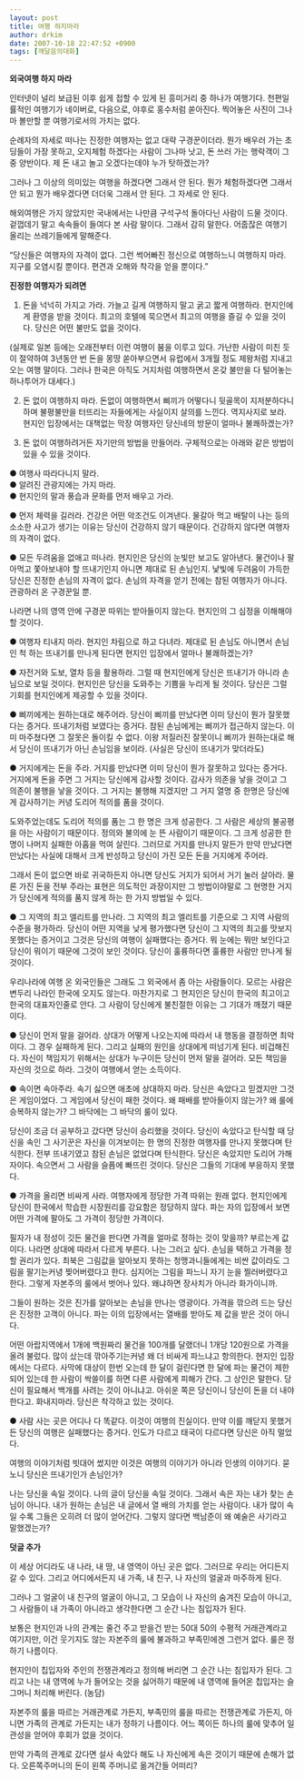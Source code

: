 ```yaml
---
layout: post
title: 여행 하지마라
author: drkim
date: 2007-10-18 22:47:52 +0900
tags: [깨달음의대화]
---
```

**외국여행 하지 마라**

인터넷이 널리 보급된 이후 쉽게 접할 수 있게 된 흥미거리 중 하나가 여행기다. 천편일률적인 여행기가 네이버로, 다음으로, 야후로 홍수처럼 쏟아진다. 찍어놓은 사진이 그나마 볼만할 뿐 여행기로서의 가치는 없다. 

순례자의 자세로 떠나는 진정한 여행자는 없고 대략 구경꾼이더라. 뭔가 배우러 가는 초딩들이 가장 못하고, 오지체험 하겠다는 사람이 그나마 낫고, 돈 쓰러 가는 행락객이 그 중 양반이다. 제 돈 내고 놀고 오겠다는데야 누가 탓하겠는가? 

그러나 그 이상의 의미있는 여행을 하겠다면 그래서 안 된다. 뭔가 체험하겠다면 그래서 안 되고 뭔가 배우겠다면 더더욱 그래서 안 된다. 그 자세로 안 된다. 

해외여행은 가지 않았지만 국내에서는 나만큼 구석구석 돌아다닌 사람이 드물 것이다. 겉껍데기 말고 속속들이 들여다 본 사람 말이다. 그래서 감히 말한다. 어줍잖은 여행기 올리는 쓰레기들에게 말해준다. 

“당신들은 여행자의 자격이 없다. 그런 썩어빠진 정신으로 여행하느니 여행하지 마라. 지구를 오염시킬 뿐이다. 편견과 오해와 착각을 얻을 뿐이다.”

**진정한 여행자가 되려면**

1. 돈을 넉넉히 가지고 가라. 가늘고 길게 여행하지 말고 굵고 짧게 여행하라. 현지인에게 환영을 받을 것이다. 최고의 호텔에 묵으면서 최고의 여행을 즐길 수 있을 것이다. 당신은 어떤 불만도 없을 것이다. 

(실제로 일본 등에는 오래전부터 이런 여행이 붐을 이루고 있다. 가난한 사람이 미친 듯이 절약하여 3년동안 번 돈을 몽땅 쏟아부으면서 유럽에서 3개월 정도 제왕처럼 지내고 오는 여행 말이다. 그러나 한국은 아직도 거지처럼 여행하면서 온갖 불만을 다 털어놓는 하나투어가 대세다.)

2. 돈 없이 여행하지 마라. 돈없이 여행하면서 삐끼가 어떻다니 뒷골목이 지저분하다니 하며 불평불만을 터뜨리는 자들에게는 사실이지 살의를 느낀다. 역지사지로 보라. 현지인 입장에서는 대책없는 막장 여행자인 당신네의 방문이 얼마나 불쾌하겠는가? 

3. 돈 없이 여행하려거든 자기만의 방법을 만들어라. 구체적으로는 아래와 같은 방법이 있을 수 있을 것이다. 

● 여행사 따라다니지 말라.  
● 알려진 관광지에는 가지 마라.  
● 현지인의 말과 풍습과 문화를 먼저 배우고 가라. 

● 먼저 체력을 길러라. 건강은 어떤 악조건도 이겨낸다. 물갈아 먹고 배탈이 나는 등의 소소한 사고가 생기는 이유는 당신이 건강하지 않기 때문이다. 건강하지 않다면 여행자의 자격이 없다. 

● 모든 두려움을 없애고 떠나라. 현지인은 당신의 눈빛만 보고도 알아낸다. 물건이나 팔아먹고 쫓아보내야 할 뜨내기인지 아니면 제대로 된 손님인지. 낯빛에 두려움이 가득한 당신은 진정한 손님의 자격이 없다. 손님의 자격을 얻기 전에는 참된 여행자가 아니다. 관광하러 온 구경꾼일 뿐. 

나라면 나의 영역 안에 구경꾼 따위는 받아들이지 않는다. 현지인의 그 심정을 이해해야 할 것이다. 

● 여행자 티내지 마라. 현지인 차림으로 하고 다녀라. 제대로 된 손님도 아니면서 손님인 척 하는 뜨내기를 만나게 된다면 현지인 입장에서 얼마나 불쾌하겠는가?

● 자전거와 도보, 열차 등을 활용하라. 그럴 때 현지인에게 당신은 뜨내기가 아니라 손님으로 보일 것이다. 현지인은 당신을 도와주는 기쁨을 누리게 될 것이다. 당신은 그럴 기회를 현지인에게 제공할 수 있을 것이다. 

● 삐끼에게는 원하는대로 해주어라. 당신이 삐끼를 만났다면 이미 당신이 뭔가 잘못했다는 증거다. 뜨내기처럼 보였다는 증거다. 참된 손님에게는 삐끼가 접근하지 않는다. 이미 마주쳤다면 그 잘못은 돌이킬 수 없다. 이왕 저질러진 잘못이니 삐끼가 원하는대로 해서 당신이 뜨내기가 아닌 손님임을 보이라. (사실은 당신이 뜨내기가 맞더라도)

● 거지에게는 돈을 주라. 거지를 만났다면 이미 당신이 뭔가 잘못하고 있다는 증거다. 거지에게 돈을 주면 그 거지는 당신에게 감사할 것이다. 감사가 의존을 낳을 것이고 그 의존이 불행을 낳을 것이다. 그 거지는 불행해 지겠지만 그 거지 열명 중 한명은 당신에게 감사하기는 커녕 도리어 적의를 품을 것이다. 

도와주었는데도 도리어 적의를 품는 그 한 명은 크게 성공한다. 그 사람은 세상의 불공평을 아는 사람이기 때문이다. 정의와 불의에 눈 뜬 사람이기 때문이다. 그 크게 성공한 한명이 나머지 실패한 아홉을 먹여 살린다. 그러므로 거지를 만나지 말든가 만약 만났다면 만났다는 사실에 대해서 크게 반성하고 당신이 가진 모든 돈을 거지에게 주어라. 

그래서 돈이 없으면 바로 귀국하든지 아니면 당신도 거지가 되어서 거기 눌러 살아라. 물론 가진 돈을 전부 주라는 표현은 의도적인 과장이지만 그 방법이야말로 그 현명한 거지가 당신에게 적의를 품지 않게 하는 한 가지 방법일 수 있다. 

● 그 지역의 최고 엘리트를 만나라. 그 지역의 최고 엘리트를 기준으로 그 지역 사람의 수준을 평가하라. 당신이 어떤 지역을 낮게 평가했다면 당신이 그 지역의 최고를 맛보지 못했다는 증거이고 그것은 당신의 여행이 실패했다는 증거다. 뭐 눈에는 뭐만 보인다고 당신이 뭐이기 때문에 그것이 보인 것이다. 당신이 훌륭하다면 훌륭한 사람만 만나게 될 것이다.

우리나라에 여행 온 외국인들은 그래도 그 외국에서 좀 아는 사람들이다. 모르는 사람은 변두리 나라인 한국에 오지도 않는다. 마찬가지로 그 현지인은 당신이 한국의 최고이고 한국의 대표자인줄로 안다. 그 사람이 당신에게 불친절한 이유는 그 기대가 깨졌기 때문이다.

● 당신이 먼저 말을 걸어라. 상대가 어떻게 나오는지에 따라서 내 행동을 결정하면 최악이다. 그 경우 실패하게 된다. 그리고 실패의 원인을 상대에게 떠넘기게 된다. 비겁해진다. 자신이 책임지기 위해서는 상대가 누구이든 당신이 먼저 말을 걸어라. 모든 책임을 자신의 것으로 하라. 그것이 여행에서 얻는 소득이다. 

● 속이면 속아주라. 속기 싫으면 애초에 상대하지 마라. 당신은 속았다고 믿겠지만 그것은 게임이었다. 그 게임에서 당신이 패한 것이다. 왜 패배를 받아들이지 않는가? 왜 룰에 승복하지 않는가? 그 바닥에는 그 바닥의 룰이 있다. 

당신이 조금 더 공부하고 갔다면 당신이 승리했을 것이다. 당신이 속았다고 탄식할 때 당신을 속인 그 사기꾼은 자신을 이겨보이는 한 명의 진정한 여행자를 만나지 못했다며 탄식한다. 전부 뜨내기였고 참된 손님은 없었다며 탄식한다. 당신은 속았지만 도리어 가해자이다. 속으면서 그 사람을 슬픔에 빠뜨린 것이다. 당신은 그들의 기대에 부응하지 못했다. 

● 가격을 올리면 비싸게 사라. 여행자에게 정당한 가격 따위는 원래 없다. 현지인에게 당신이 한국에서 학습한 시장원리를 강요함은 정당하지 않다. 파는 자의 입장에서 보면 어떤 가격에 팔아도 그 가격이 정당한 가격이다. 

필자가 내 정성이 깃든 물건을 판다면 가격을 얼마로 정하는 것이 맞을까? 부르는게 값이다. 나라면 상대에 따라서 다르게 부른다. 나는 그러고 싶다. 손님을 택하고 가격을 정할 권리가 있다. 최북은 그림값을 알아보지 못하는 청맹과니들에게는 비싼 값이라도 그림을 팔기는커녕 찢어버렸다고 한다. 심지어는 그림을 파느니 자기 눈을 찔러버렸다고 한다. 그렇게 자본주의 룰에서 벗어나 있다. 왜냐하면 장사치가 아니라 화가이니까.

그들이 원하는 것은 진가를 알아보는 손님을 만나는 영광이다. 가격을 깎으려 드는 당신은 진정한 고객이 아니다. 파는 이의 입장에서는 열배를 받아도 제 값을 받은 것이 아니다. 

어떤 아랍지역에서 1개에 백원짜리 물건을 100개를 달랬더니 1개당 120원으로 가격을 올려 불렀다. 많이 샀는데 깎아주기는커녕 왜 더 비싸게 파느냐고 항의한다. 현지인 입장에서는 다르다. 사막에 대상이 한번 오는데 한 달이 걸린다면 한 달에 파는 물건이 제한되어 있는데 한 사람이 싹쓸이를 하면 다른 사람에게 피해가 간다. 그 상인은 말한다. 당신이 필요해서 백개를 사려는 것이 아니냐고. 아쉬운 쪽은 당신이니 당신이 돈을 더 내야 한다고. 화내지마라. 당신은 착각하고 있는 것이다. 

● 사람 사는 곳은 어디나 다 똑같다. 이것이 여행의 진실이다. 만약 이를 깨닫지 못했거든 당신의 여행은 실패했다는 증거다. 인도가 다르고 태국이 다르다면 당신은 아직 멀었다. 

여행의 이야기처럼 빗대어 썼지만 이것은 여행의 이야기가 아니라 인생의 이야기다. 묻노니 당신은 뜨내기인가 손님인가? 

나는 당신을 속일 것이다. 나의 글이 당신을 속일 것이다. 그래서 속은 자는 내가 찾는 손님이 아니다. 내가 원하는 손님은 내 글에서 열 배의 가치를 얻는 사람이다. 내가 많이 속일 수록 그들은 오히려 더 많이 얻어간다. 그렇지 않다면 백남준이 왜 예술은 사기라고 말했겠는가? 

**덧글 추가**

이 세상 어디라도 내 나라, 내 땅, 내 영역이 아닌 곳은 없다. 그러므로 우리는 어디든지 갈 수 있다. 그리고 어디에서든지 내 가족, 내 친구, 나 자신의 얼굴과 마주하게 된다.

그러나 그 얼굴이 내 친구의 얼굴이 아니고, 그 모습이 나 자신의 숨겨진 모습이 아니고, 그 사람들이 내 가족이 아니라고 생각한다면 그 순간 나는 침입자가 된다. 

보통은 현지인과 나의 관계는 줄건 주고 받을건 받는 50대 50의 수평적 거래관계라고 여기지만, 이건 웃기지도 않는 자본주의 룰에 불과하고 부족민에겐 그런거 없다. 룰은 정하기 나름이다. 

현지인이 칩입자와 주인의 전쟁관계라고 정의해 버리면 그 순간 나는 침입자가 된다. 그리고 나는 내 영역에 누가 들어오는 것을 싫어하기 때문에 내 영역에 들어온 칩입자는 슬그머니 처리해 버린다. (농담)

자본주의 룰을 따르는 거래관계로 가든지, 부족민의 룰을 따르는 전쟁관계로 가든지, 아니면 가족의 관계로 가든지는 내가 정하기 나름이다. 어느 쪽이든 하나의 룰에 맞추어 일관성을 얻어야 후회가 없을 것이다. 

만약 가족의 관계로 갔다면 설사 속았다 해도 나 자신에게 속은 것이기 때문에 손해가 없다. 오른쪽주머니의 돈이 왼쪽 주머니로 옮겨간들 어떠리?